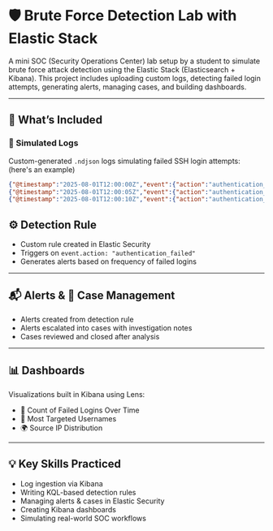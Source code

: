 # 🛡️ Brute Force Detection Lab with Elastic Stack

A mini SOC (Security Operations Center) lab setup by a student to simulate brute force attack detection using the Elastic Stack (Elasticsearch + Kibana). This project includes uploading custom logs, detecting failed login attempts, generating alerts, managing cases, and building dashboards.

---

## 🚀 What’s Included

### 📄 Simulated Logs  
Custom-generated `.ndjson` logs simulating failed SSH login attempts: (here's an example)
```json
{"@timestamp":"2025-08-01T12:00:00Z","event":{"action":"authentication_failed"},"user":{"name":"admin"},"source":{"ip":"192.168.1.10"}}
{"@timestamp":"2025-08-01T12:00:05Z","event":{"action":"authentication_failed"},"user":{"name":"root"},"source":{"ip":"192.168.1.10"}}
{"@timestamp":"2025-08-01T12:00:10Z","event":{"action":"authentication_failed"},"user":{"name":"guest"},"source":{"ip":"192.168.1.10"}}
```
## ⚙️ Detection Rule

- Custom rule created in Elastic Security  
- Triggers on `event.action: "authentication_failed"`  
- Generates alerts based on frequency of failed logins  

---

## 📬 Alerts & 📁 Case Management

- Alerts created from detection rule  
- Alerts escalated into cases with investigation notes  
- Cases reviewed and closed after analysis  

---

## 📊 Dashboards

Visualizations built in Kibana using Lens:

- 🔢 Count of Failed Logins Over Time  
- 👤 Most Targeted Usernames  
- 🌍 Source IP Distribution  

---

## 💡 Key Skills Practiced

- Log ingestion via Kibana  
- Writing KQL-based detection rules  
- Managing alerts & cases in Elastic Security  
- Creating Kibana dashboards  
- Simulating real-world SOC workflows  
